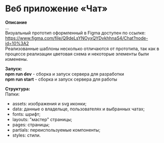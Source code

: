 # Веб приложение «Чат»

**Описание**  
...  
Визуальный прототип оформленный в Figma доступен по ссылке:  
https://www.figma.com/file/Q9deLsYNOyxQYDvkhhnaS4/Chat?node-id=10%3A2  
Реализованные шаблоны несколько отличаются от прототипа, так как в процессе реализации цветовая схема и некоторые элементы были изменены.

**Запуск:**  
**npm run dev** - сборка и запуск сервера для разработки  
**npm run start** - сборка и запуск сервера для работы

**Структура:**  
Папки:  
- assets: изображения и svg иконки;
- data: данные о владельце, пользователях и выбранных чатах;
- fonts: шрифт;
- layouts: "мастер" страницы;
- pages: страницы;
- partials: переиспользуемые компоненты;
- styles: стили.
